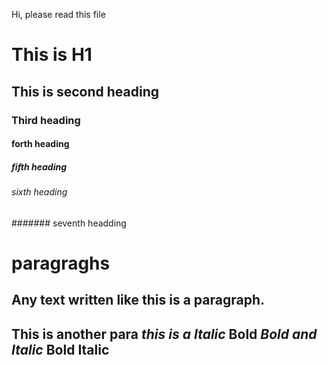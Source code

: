 Hi, please read this file
# This is H1
## This is second heading
### Third heading
#### forth heading
##### fifth heading
###### sixth heading
####### seventh headding

# paragraghs
Any text written like this is a paragraph.
---
This is another para
*this is a Italic*
**Bold**
***Bold and Italic***
__Bold__
__Italic__
---
